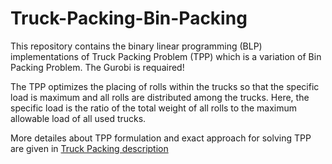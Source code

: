 # Truck-Packing-Bin-Packing
This repository contains the binary linear programming (BLP) implementations of Truck Packing Problem (TPP) which is a variation of Bin Packing Problem. The Gurobi is requaired!

The TPP optimizes the placing of rolls within the trucks so that the specific load is maximum and all rolls are distributed among the trucks. 
Here, the specific load is the ratio of the total weight of all rolls to the maximum allowable load of all used trucks.

More detailes about TPP formulation and exact approach for solving TPP are given in [Truck Packing description](https://github.com/radubuzatu/Truck-Packing-Bin-Packing/blob/main/Truck%20Packing%20description.pdf)
